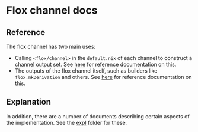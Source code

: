 # Flox channel docs

## Reference

The flox channel has two main uses:
- Calling `<flox/channel>` in the `default.nix` of each channel to construct a channel output set. See [here](channel-construction.md) for reference documentation on this.
- The outputs of the flox channel itself, such as builders like `flox.mkDerivation` and others. See [here](flox-channel.md) for reference documentation on this.

## Explanation

In addition, there are a number of documents describing certain aspects of the implementation. See the [expl](./expl) folder for these.
